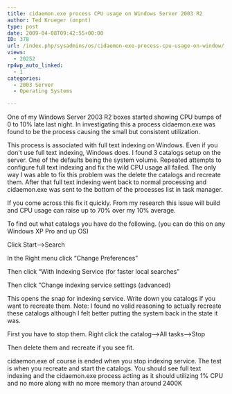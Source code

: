 ```yaml
---
title: cidaemon.exe process CPU usage on Windows Server 2003 R2
author: Ted Krueger (onpnt)
type: post
date: 2009-04-08T09:42:55+00:00
ID: 378
url: /index.php/sysadmins/os/cidaemon-exe-process-cpu-usage-on-window/
views:
  - 20252
rp4wp_auto_linked:
  - 1
categories:
  - 2003 Server
  - Operating Systems

---
```

One of my Windows Server 2003 R2 boxes started showing CPU bumps of 0 to 10% late last night. In investigating this a process cidaemon.exe was found to be the process causing the small but consistent utilization.

This process is associated with full text indexing on Windows. Even if you don't use full text indexing, Windows does. I found 3 catalogs setup on the server. One of the defaults being the system volume. Repeated attempts to configure full text indexing and fix the wild CPU usage all failed. The only way I was able to fix this problem was the delete the catalogs and recreate them. After that full text indexing went back to normal processing and cidaemon.exe was sent to the bottom of the processes list in task manager.

If you come across this fix it quickly. From my research this issue will build and CPU usage can raise up to 70% over my 10% average.

To find out what catalogs you have do the following. (you can do this on any Windows XP Pro and up OS)

Click Start–>Search
  
In the Right menu click “Change Preferences”
  
Then click “With Indexing Service (for faster local searches”
  
Then click “Change indexing service settings (advanced)

This opens the snap for indexing service. Write down you catalogs if you want to recreate them. Note: I found no valid reasoning to actually recreate these catalogs although I felt better putting the system back in the state it was.

First you have to stop them. Right click the catalog–>All tasks–>Stop
  
Then delete them and recreate if you see fit.

cidaemon.exe of course is ended when you stop indexing service. The test is when you recreate and start the catalogs. You should see full text indexing and the cidaemon.exe process acting as it should utilizing 1% CPU and no more along with no more memory than around 2400K